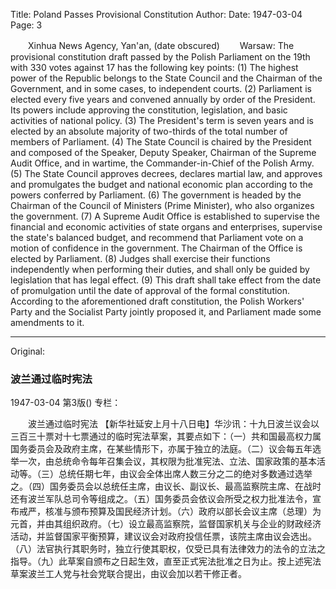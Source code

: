 Title: Poland Passes Provisional Constitution
Author:
Date: 1947-03-04
Page: 3

　　Xinhua News Agency, Yan'an, (date obscured)
　　Warsaw: The provisional constitution draft passed by the Polish Parliament on the 19th with 330 votes against 17 has the following key points: (1) The highest power of the Republic belongs to the State Council and the Chairman of the Government, and in some cases, to independent courts. (2) Parliament is elected every five years and convened annually by order of the President. Its powers include approving the constitution, legislation, and basic activities of national policy. (3) The President's term is seven years and is elected by an absolute majority of two-thirds of the total number of members of Parliament. (4) The State Council is chaired by the President and composed of the Speaker, Deputy Speaker, Chairman of the Supreme Audit Office, and in wartime, the Commander-in-Chief of the Polish Army. (5) The State Council approves decrees, declares martial law, and approves and promulgates the budget and national economic plan according to the powers conferred by Parliament. (6) The government is headed by the Chairman of the Council of Ministers (Prime Minister), who also organizes the government. (7) A Supreme Audit Office is established to supervise the financial and economic activities of state organs and enterprises, supervise the state's balanced budget, and recommend that Parliament vote on a motion of confidence in the government. The Chairman of the Office is elected by Parliament. (8) Judges shall exercise their functions independently when performing their duties, and shall only be guided by legislation that has legal effect. (9) This draft shall take effect from the date of promulgation until the date of approval of the formal constitution. According to the aforementioned draft constitution, the Polish Workers' Party and the Socialist Party jointly proposed it, and Parliament made some amendments to it.



<hr /> 

Original: 


### 波兰通过临时宪法

1947-03-04
第3版()
专栏：

　　波兰通过临时宪法
    【新华社延安上月十八日电】华沙讯：十九日波兰议会以三百三十票对十七票通过的临时宪法草案，其要点如下：（一）共和国最高权力属国务委员会及政府主席，在某些情形下，亦属于独立的法庭。（二）议会每五年选举一次，由总统命令每年召集会议，其权限为批准宪法、立法、国家政策的基本活动等。（三）总统任期七年，由议会全体出席人数三分之二的绝对多数通过选举之。（四）国务委员会以总统任主席，由议长、副议长、最高监察院主席、在战时还有波兰军队总司令等组成之。（五）国务委员会依议会所受之权力批准法令，宣布戒严，核准与颁布预算及国民经济计划。（六）政府以部长会议主席（总理）为元首，并由其组织政府。（七）设立最高监察院，监督国家机关与企业的财政经济活动，并监督国家平衡预算，建议议会对政府投信任票，该院主席由议会选出。（八）法官执行其职务时，独立行使其职权，仅受已具有法律效力的法令的立法之指导。（九）此草案自颁布之日起生效，直至正式宪法批准之日为止。按上述宪法草案波兰工人党与社会党联合提出，由议会加以若干修正者。
